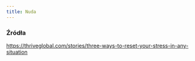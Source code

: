 ```yaml
---
title: Nuda
---
```




### Źródła
https://thriveglobal.com/stories/three-ways-to-reset-your-stress-in-any-situation
